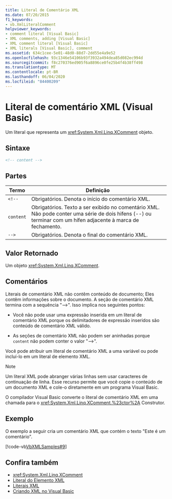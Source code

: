 ```yaml
---
title: Literal de Comentário XML
ms.date: 07/20/2015
f1_keywords:
- vb.XmlLiteralComment
helpviewer_keywords:
- comment literal [Visual Basic]
- XML comments, adding [Visual Basic]
- XML comment literal [Visual Basic]
- XML literals [Visual Basic], comment
ms.assetid: 634c1cee-5e01-48d0-88d7-2dd55e4a9e52
ms.openlocfilehash: 93c1346e54106b93f3932a494dea85d082ec994d
ms.sourcegitcommit: f8c270376ed905f6a8896ce0fe25b4f4b38ff498
ms.translationtype: MT
ms.contentlocale: pt-BR
ms.lasthandoff: 06/04/2020
ms.locfileid: "84400209"
---
```

# <a name="xml-comment-literal-visual-basic"></a>Literal de comentário XML (Visual Basic)
Um literal que representa um <xref:System.Xml.Linq.XComment> objeto.  
  
## <a name="syntax"></a>Sintaxe  
  
```xml  
<!-- content -->  
```  
  
## <a name="parts"></a>Partes  
  
|Termo|Definição|  
|---|---|  
|`<!--`|Obrigatórios. Denota o início do comentário XML.|  
|`content`|Obrigatórios. Texto a ser exibido no comentário XML. Não pode conter uma série de dois hifens (--) ou terminar com um hífen adjacente à marca de fechamento.|  
|`-->`|Obrigatórios. Denota o final do comentário XML.|  
  
## <a name="return-value"></a>Valor Retornado  
 Um objeto <xref:System.Xml.Linq.XComment>.  
  
## <a name="remarks"></a>Comentários  
 Literais de comentário XML não contêm conteúdo de documento; Eles contêm informações sobre o documento. A seção de comentário XML termina com a sequência "-->". Isso implica nos seguintes pontos:  
  
- Você não pode usar uma expressão inserida em um literal de comentário XML porque os delimitadores de expressão inseridos são conteúdo de comentário XML válido.  
  
- As seções de comentário XML não podem ser aninhadas porque `content` não podem conter o valor "-->".  
  
 Você pode atribuir um literal de comentário XML a uma variável ou pode incluí-lo em um literal de elemento XML.  
  
> [!NOTE]
> Um literal XML pode abranger várias linhas sem usar caracteres de continuação de linha. Esse recurso permite que você copie o conteúdo de um documento XML e cole-o diretamente em um programa Visual Basic.  
  
 O compilador Visual Basic converte o literal de comentário XML em uma chamada para o <xref:System.Xml.Linq.XComment.%23ctor%2A> Construtor.  
  
## <a name="example"></a>Exemplo  
 O exemplo a seguir cria um comentário XML que contém o texto "Este é um comentário".  
  
 [!code-vb[VbXMLSamples#9](~/samples/snippets/visualbasic/VS_Snippets_VBCSharp/VbXMLSamples/VB/XMLSamples4.vb#9)]  
  
## <a name="see-also"></a>Confira também

- <xref:System.Xml.Linq.XComment>
- [Literal do Elemento XML](xml-element-literal.md)
- [Literais XML](index.md)
- [Criando XML no Visual Basic](../../programming-guide/language-features/xml/creating-xml.md)
